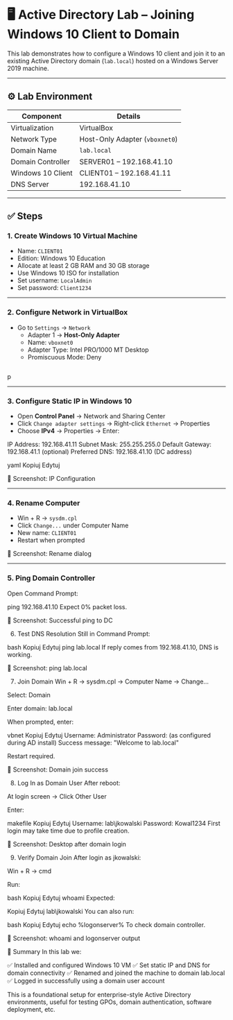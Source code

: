# 🖥️ Active Directory Lab – Joining Windows 10 Client to Domain

This lab demonstrates how to configure a Windows 10 client and join it to an existing Active Directory domain (`lab.local`) hosted on a Windows Server 2019 machine.

---

## ⚙️ Lab Environment

| Component           | Details                          |
|---------------------|----------------------------------|
| Virtualization      | VirtualBox                       |
| Network Type        | Host-Only Adapter (`vboxnet0`)   |
| Domain Name         | `lab.local`                      |
| Domain Controller   | SERVER01 – 192.168.41.10         |
| Windows 10 Client   | CLIENT01 – 192.168.41.11         |
| DNS Server          | 192.168.41.10                    |

---

## ✅ Steps

### 1. Create Windows 10 Virtual Machine

- Name: `CLIENT01`
- Edition: Windows 10 Education
- Allocate at least 2 GB RAM and 30 GB storage
- Use Windows 10 ISO for installation
- Set username: `LocalAdmin`
- Set password: `Client1234`

---

### 2. Configure Network in VirtualBox

- Go to `Settings` → `Network`  
  - Adapter 1 → **Host-Only Adapter**
  - Name: `vboxnet0`
  - Adapter Type: Intel PRO/1000 MT Desktop
  - Promiscuous Mode: Deny

<p allign="center">
<img =src"../images/ad2/vm1.jpg" width="900"/></p>p



---

### 3. Configure Static IP in Windows 10

- Open **Control Panel** → Network and Sharing Center  
- Click `Change adapter settings` → Right-click `Ethernet` → Properties  
- Choose **IPv4** → Properties → Enter:

IP Address: 192.168.41.11
Subnet Mask: 255.255.255.0
Default Gateway: 192.168.41.1 (optional)
Preferred DNS: 192.168.41.10 (DC address)

yaml
Kopiuj
Edytuj

📸 Screenshot: IP Configuration

---

### 4. Rename Computer

- Win + R → `sysdm.cpl`
- Click `Change...` under Computer Name
- New name: `CLIENT01`
- Restart when prompted

📸 Screenshot: Rename dialog

---

### 5. Ping Domain Controller

Open Command Prompt:

ping 192.168.41.10
Expect 0% packet loss.

📸 Screenshot: Successful ping to DC

6. Test DNS Resolution
Still in Command Prompt:

bash
Kopiuj
Edytuj
ping lab.local
If reply comes from 192.168.41.10, DNS is working.

📸 Screenshot: ping lab.local

7. Join Domain
Win + R → sysdm.cpl → Computer Name → Change…

Select: Domain

Enter domain: lab.local

When prompted, enter:

vbnet
Kopiuj
Edytuj
Username: Administrator
Password: (as configured during AD install)
Success message: "Welcome to lab.local"

Restart required.

📸 Screenshot: Domain join success

8. Log In as Domain User
After reboot:

At login screen → Click Other User

Enter:

makefile
Kopiuj
Edytuj
Username: lab\jkowalski
Password: Kowal1234
First login may take time due to profile creation.

📸 Screenshot: Desktop after domain login

9. Verify Domain Join
After login as jkowalski:

Win + R → cmd

Run:

bash
Kopiuj
Edytuj
whoami
Expected:

Kopiuj
Edytuj
lab\jkowalski
You can also run:

bash
Kopiuj
Edytuj
echo %logonserver%
To check domain controller.

📸 Screenshot: whoami and logonserver output

📌 Summary
In this lab we:

✅ Installed and configured Windows 10 VM
✅ Set static IP and DNS for domain connectivity
✅ Renamed and joined the machine to domain lab.local
✅ Logged in successfully using a domain user account

This is a foundational setup for enterprise-style Active Directory environments, useful for testing GPOs, domain authentication, software deployment, etc.


